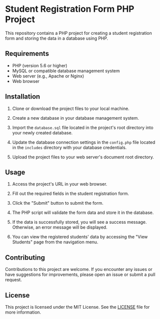 # Student Registration Form PHP Project

This repository contains a PHP project for creating a student registration form and storing the data in a database using PHP.

## Requirements

- PHP (version 5.6 or higher)
- MySQL or compatible database management system
- Web server (e.g., Apache or Nginx)
- Web browser

## Installation

1. Clone or download the project files to your local machine.

2. Create a new database in your database management system.

3. Import the `database.sql` file located in the project's root directory into your newly created database.

4. Update the database connection settings in the `config.php` file located in the `includes` directory with your database credentials.

5. Upload the project files to your web server's document root directory.

## Usage

1. Access the project's URL in your web browser.

2. Fill out the required fields in the student registration form.

3. Click the "Submit" button to submit the form.

4. The PHP script will validate the form data and store it in the database.

5. If the data is successfully stored, you will see a success message. Otherwise, an error message will be displayed.

6. You can view the registered students' data by accessing the "View Students" page from the navigation menu.

## Contributing

Contributions to this project are welcome. If you encounter any issues or have suggestions for improvements, please open an issue or submit a pull request.

## License

This project is licensed under the MIT License. See the [LICENSE](LICENSE) file for more information.
